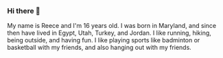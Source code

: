 ### Hi there 👋

My name is Reece and I'm 16 years old. I was born in Maryland, and since then have lived in Egypt, Utah, Turkey, and Jordan. I like running, hiking, being outside, and having fun. I like playing sports like badminton or basketball with my friends, and also hanging out with my friends.
